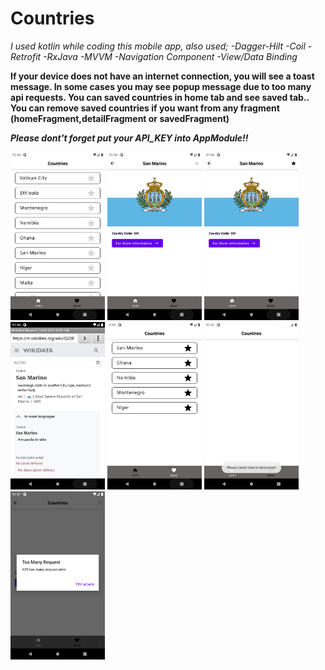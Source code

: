 # Countries

*I used kotlin while coding this mobile app, also used;
-Dagger-Hilt
-Coil
-Retrofit
-RxJava
-MVVM
-Navigation Component
-View/Data Binding*

**If your device does not have an internet connection, you will see a toast message.
In some cases you may see popup message due to too many api requests.
You can saved countries in home tab and see saved tab..
You can remove saved countries if you want from any fragment (homeFragment,detailFragment or savedFragment)**

***Please dont't forget put your API_KEY into AppModule!!***

<img src="https://raw.githubusercontent.com/HasanGURGUR/Countries/master/ss/1.png" width=30% height=30%/> <img src="https://raw.githubusercontent.com/HasanGURGUR/Countries/master/ss/2.png" width=30% height=30%/> <img src="https://raw.githubusercontent.com/HasanGURGUR/Countries/master/ss/3.png" width=30% height=30%/>
<img src="https://raw.githubusercontent.com/HasanGURGUR/Countries/master/ss/4.png" width=30% height=30%/> <img src="https://raw.githubusercontent.com/HasanGURGUR/Countries/master/ss/5.png" width=30% height=30%/> <img src="https://raw.githubusercontent.com/HasanGURGUR/Countries/master/ss/7.png" width=30% height=30%/>
<img src="https://raw.githubusercontent.com/HasanGURGUR/Countries/master/ss/8.png" width=30% height=30%/>
